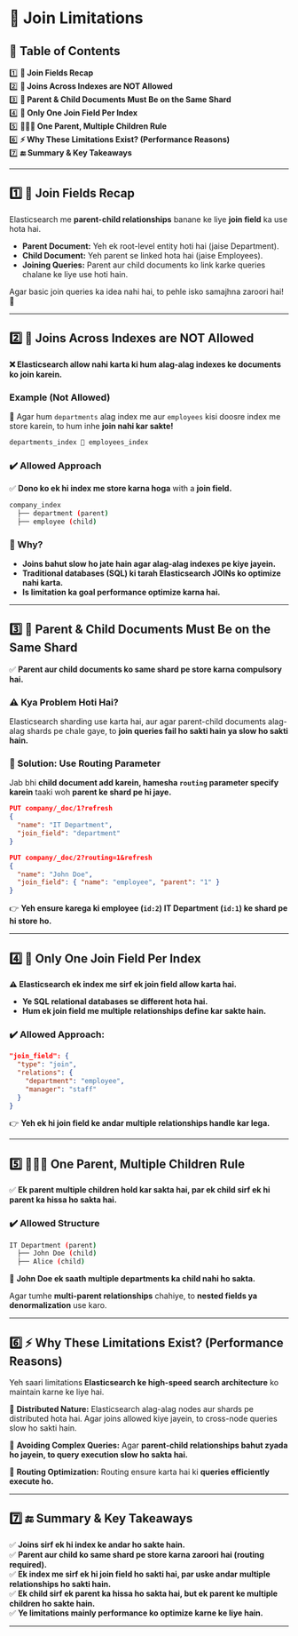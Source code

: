 # 📌 Join Limitations

## 📖 Table of Contents  

1️⃣ **🔗 Join Fields Recap**  
2️⃣ **🚫 Joins Across Indexes are NOT Allowed**  
3️⃣ **🔄 Parent & Child Documents Must Be on the Same Shard**  
4️⃣ **📌 Only One Join Field Per Index**  
5️⃣ **👨‍👩‍👦 One Parent, Multiple Children Rule**  
6️⃣ **⚡ Why These Limitations Exist? (Performance Reasons)**  
7️⃣ **🔚 Summary & Key Takeaways**  

---

## 1️⃣ 🔗 Join Fields Recap  

Elasticsearch me **parent-child relationships** banane ke liye **join field** ka use hota hai.  
- **Parent Document:** Yeh ek root-level entity hoti hai (jaise Department).  
- **Child Document:** Yeh parent se linked hota hai (jaise Employees).  
- **Joining Queries:** Parent aur child documents ko link karke queries chalane ke liye use hoti hain.  

Agar basic join queries ka idea nahi hai, to pehle isko samajhna zaroori hai! 🚀  

---

## 2️⃣ 🚫 Joins Across Indexes are NOT Allowed  

**❌ Elasticsearch allow nahi karta ki hum alag-alag indexes ke documents ko join karein.**  

### **Example (Not Allowed)**
🚫 Agar hum `departments` alag index me aur `employees` kisi doosre index me store karein, to hum inhe **join nahi kar sakte!**  

```bash
departments_index 🚫 employees_index
```

### **✔️ Allowed Approach**
✅ **Dono ko ek hi index me store karna hoga** with a **join field.**  

```bash
company_index
  ├── department (parent)
  ├── employee (child)
```

### **🚀 Why?**
- **Joins bahut slow ho jate hain agar alag-alag indexes pe kiye jayein.**  
- **Traditional databases (SQL) ki tarah Elasticsearch JOINs ko optimize nahi karta.**  
- **Is limitation ka goal performance optimize karna hai.**  

---

## 3️⃣ 🔄 Parent & Child Documents Must Be on the Same Shard  

✅ **Parent aur child documents ko same shard pe store karna compulsory hai.**  

### **⚠️ Kya Problem Hoti Hai?**  
Elasticsearch sharding use karta hai, aur agar parent-child documents alag-alag shards pe chale gaye, to **join queries fail ho sakti hain ya slow ho sakti hain.**  

### **🔧 Solution: Use Routing Parameter**  
Jab bhi **child document add karein, hamesha `routing` parameter specify karein** taaki woh **parent ke shard pe hi jaye.**  

```json
PUT company/_doc/1?refresh
{
  "name": "IT Department",
  "join_field": "department"
}

PUT company/_doc/2?routing=1&refresh
{
  "name": "John Doe",
  "join_field": { "name": "employee", "parent": "1" }
}
```

👉 **Yeh ensure karega ki employee (`id:2`) IT Department (`id:1`) ke shard pe hi store ho.**  

---

## 4️⃣ 📌 Only One Join Field Per Index  

**⚠️ Elasticsearch ek index me sirf ek join field allow karta hai.**  
- **Ye SQL relational databases se different hota hai.**  
- **Hum ek join field me multiple relationships define kar sakte hain.**  

### **✔️ Allowed Approach:**  
```json
"join_field": {
  "type": "join",
  "relations": {
    "department": "employee",
    "manager": "staff"
  }
}
```
👉 **Yeh ek hi join field ke andar multiple relationships handle kar lega.**  

---

## 5️⃣ 👨‍👩‍👦 One Parent, Multiple Children Rule  

✅ **Ek parent multiple children hold kar sakta hai, par ek child sirf ek hi parent ka hissa ho sakta hai.**  

### **✔️ Allowed Structure**
```bash
IT Department (parent)
  ├── John Doe (child)
  ├── Alice (child)
```

🚫 **John Doe ek saath multiple departments ka child nahi ho sakta.**  

Agar tumhe **multi-parent relationships** chahiye, to **nested fields ya denormalization** use karo.

---

## 6️⃣ ⚡ Why These Limitations Exist? (Performance Reasons)  

Yeh saari limitations **Elasticsearch ke high-speed search architecture** ko maintain karne ke liye hai.  

🔹 **Distributed Nature:** Elasticsearch alag-alag nodes aur shards pe distributed hota hai. Agar joins allowed kiye jayein, to cross-node queries slow ho sakti hain.  

🔹 **Avoiding Complex Queries:** Agar **parent-child relationships bahut zyada ho jayein, to query execution slow ho sakta hai.**  

🔹 **Routing Optimization:** Routing ensure karta hai ki **queries efficiently execute ho.**  

---

## 7️⃣ 🔚 Summary & Key Takeaways  

✅ **Joins sirf ek hi index ke andar ho sakte hain.**  
✅ **Parent aur child ko same shard pe store karna zaroori hai (routing required).**  
✅ **Ek index me sirf ek hi join field ho sakti hai, par uske andar multiple relationships ho sakti hain.**  
✅ **Ek child sirf ek parent ka hissa ho sakta hai, but ek parent ke multiple children ho sakte hain.**  
✅ **Ye limitations mainly performance ko optimize karne ke liye hain.**  

---

